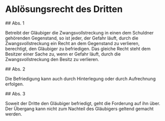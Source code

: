 # Ablösungsrecht des Dritten



\#\# Abs. 1

 Betreibt der Gläubiger die Zwangsvollstreckung in einen dem Schuldner gehörenden Gegenstand, so ist jeder, der Gefahr läuft, durch die Zwangsvollstreckung ein Recht an dem Gegenstand zu verlieren, berechtigt, den Gläubiger zu befriedigen. Das gleiche Recht steht dem Besitzer einer Sache zu, wenn er Gefahr läuft, durch die Zwangsvollstreckung den Besitz zu verlieren.

\#\# Abs. 2

 Die Befriedigung kann auch durch Hinterlegung oder durch Aufrechnung erfolgen.

\#\# Abs. 3

 Soweit der Dritte den Gläubiger befriedigt, geht die Forderung auf ihn über. Der Übergang kann nicht zum Nachteil des Gläubigers geltend gemacht werden. 

